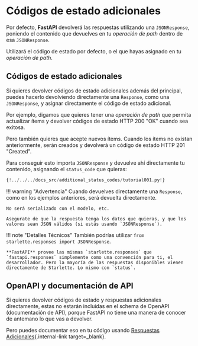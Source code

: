 # Códigos de estado adicionales

Por defecto, **FastAPI** devolverá las respuestas utilizando una `JSONResponse`, poniendo el contenido que devuelves en tu *operación de path* dentro de esa `JSONResponse`.

Utilizará el código de estado por defecto, o el que hayas asignado en tu *operación de path*.

## Códigos de estado adicionales

Si quieres devolver códigos de estado adicionales además del principal, puedes hacerlo devolviendo directamente una `Response`, como una `JSONResponse`, y asignar directamente el código de estado adicional.

Por ejemplo, digamos que quieres tener una *operación de path* que permita actualizar ítems y devolver códigos de estado HTTP 200 "OK" cuando sea exitosa.

Pero también quieres que acepte nuevos ítems. Cuando los ítems no existan anteriormente, serán creados y devolverá un código de estado HTTP 201 "Created".

Para conseguir esto importa `JSONResponse` y devuelve ahí directamente tu contenido, asignando el `status_code` que quieras:

```Python hl_lines="4  25"
{!../../../docs_src/additional_status_codes/tutorial001.py!}
```

!!! warning "Advertencia"
    Cuando devuelves directamente una `Response`, como en los ejemplos anteriores, será devuelta directamente.

    No será serializado con el modelo, etc.

    Asegurate de que la respuesta tenga los datos que quieras, y que los valores sean JSON válidos (si estás usando `JSONResponse`).

!!! note "Detalles Técnicos"
    También podrías utilizar `from starlette.responses import JSONResponse`.

    **FastAPI** provee las mismas `starlette.responses` que `fastapi.responses` simplemente como una convención para ti, el desarrollador. Pero la mayoría de las respuestas disponibles vienen directamente de Starlette. Lo mismo con `status`.

## OpenAPI y documentación de API

Si quieres devolver códigos de estado y respuestas adicionales directamente, estas no estarán incluidas en el schema de OpenAPI (documentación de API), porque FastAPI no tiene una manera de conocer de antemano lo que vas a devolver.

Pero puedes documentar eso en tu código usando [Respuestas Adicionales](additional-responses.md){.internal-link target=_blank}.
